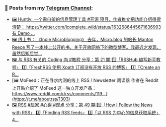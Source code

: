### 📰 Posts from my [Telegram Channel](https://t.me/s/aboutrss):
<!-- BLOG-POST-LIST:START -->
- [🖼 Huntly: 一个需自架的信息管理工具 #开源 项目，作者推文把功能介绍得很清楚： https://twitter.com/lcomplete_wild/status/1632686445671636993 有 Demo ...](https://t.me/aboutrss/1306)
- [🖼 线上书： 《Indie Microblogging》 去年，Micro.blog 的站长 Manton Reece 写了一本线上公开的书，关于开放网络下的微型博客。我最近才发现，虽然后知后觉...](https://t.me/aboutrss/1305)
- [🖼 与 RSS 有关的 Coding 向 #教程 分享：第 21 期 1️⃣「RSSHub 编写新手教程」 2️⃣「FreshRSS 使用 Xpath 订阅没有开放 RSS 的博客」 3️⃣「Create an R...](https://t.me/aboutrss/1304)
- [🖼 MoFeed：正在寻求内测的线上 RSS / Newsletter 阅读器 作者在 Reddit 上开贴介绍了 MoFeed 这一独立开发产品： https://www.reddit.com/r/rss/comments/119...](https://t.me/aboutrss/1303)
- [🖼 RSS #玩家 #心得 #观点 分享：第 49 期 1️⃣「How I Follow the News with RSS」 2️⃣「Finding RSS feeds」 3️⃣「以 RSS 为中心的信息获取系统」 4️...](https://t.me/aboutrss/1302)
<!-- BLOG-POST-LIST:END -->

<!--
**AboutRSS/AboutRSS** is a ✨ _special_ ✨ repository because its `README.md` (this file) appears on your GitHub profile.

Here are some ideas to get you started:

- 🔭 I’m currently working on ...
- 🌱 I’m currently learning ...
- 👯 I’m looking to collaborate on ...
- 🤔 I’m looking for help with ...
- 💬 Ask me about ...
- 📫 How to reach me: ...
- 😄 Pronouns: ...
- ⚡ Fun fact: ...
-->
